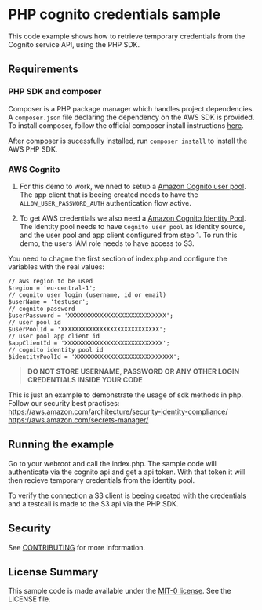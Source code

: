 # PHP cognito credentials sample

This code example shows how to retrieve temporary credentials from the Cognito service API, using the PHP SDK.

## Requirements

### PHP SDK and composer

Composer is a PHP package manager which handles project dependencies. A `composer.json` file declaring the dependency on the AWS SDK is provided. To install composer, follow the official composer install instructions [here](https://getcomposer.org/).

After composer is sucessfully installed, run `composer install` to install the AWS PHP SDK.

### AWS Cognito 

1. For this demo to work, we nned to setup a [Amazon Cognito user pool](https://docs.aws.amazon.com/cognito/latest/developerguide/cognito-user-pools.html). The app client that is beeing created needs to have the `ALLOW_USER_PASSWORD_AUTH` authentication flow active.

2. To get AWS credentials we also need a [Amazon Cognito Identity Pool](https://docs.aws.amazon.com/cognito/latest/developerguide/cognito-identity.html). The identity pool needs to have `Cognito user pool` as identity source, and the user pool and app client configured from step 1. To run this demo, the users IAM role needs to have access to S3. 

You need to chagne the first section of index.php and configure the variables with the real values:

```
// aws region to be used
$region = 'eu-central-1';
// cognito user login (username, id or email)
$userName = 'testuser';
// cognito password
$userPassword = 'XXXXXXXXXXXXXXXXXXXXXXXXXXXX';
// user pool id
$userPoolId = 'XXXXXXXXXXXXXXXXXXXXXXXXXXXX';
// user pool app client id 
$appClientId = 'XXXXXXXXXXXXXXXXXXXXXXXXXXXX';
// cognito identity pool id 
$identityPoolId = 'XXXXXXXXXXXXXXXXXXXXXXXXXXXX';
```

> **DO NOT STORE USERNAME, PASSWORD OR ANY OTHER LOGIN CREDENTIALS INSIDE YOUR CODE** 

This is just an example to demonstrate the usage of sdk methods in php. Follow our security best practises: 
https://aws.amazon.com/architecture/security-identity-compliance/ 
https://aws.amazon.com/secrets-manager/ 


## Running the example

Go to your webroot and call the index.php. The sample code will authenticate via the cognito api and get a api token. With that token it will then recieve temporary credentials from the identity pool. 

To verify the connection a S3 client is beeing created with the credentials and a testcall is made to the S3 api via the PHP SDK. 

## Security

See [CONTRIBUTING](CONTRIBUTING.md#security-issue-notifications) for more information.

## License Summary

This sample code is made available under the [MIT-0 license](https://github.com/aws/mit-0). See the LICENSE file.
